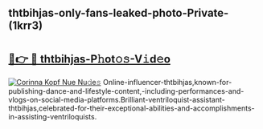 ## thtbihjas-only-fans​-leaked-photo​-Private-(1krr3)


# <h2><a href="https://mediaupload.pro?title=thtbihjas&ref=git">🔗👉 🔴 thtbihjas-P𝚑ot𝚘𝚜-V𝚒d𝚎o</a></h2>

[![Corinna Kopf Nue Nu𝚍e𝚜](https://i.imgur.com/0qMVB7G.gif)](https://mediaupload.pro?title=thtbihjas&ref=git)
Online-influencer-thtbihjas,known-for-publishing-dance-and-lifestyle-content,-including-performances-and-vlogs-on-social-media-platforms.Brilliant-ventriloquist-assistant-thtbihjas,celebrated-for-their-exceptional-abilities-and-accomplishments-in-assisting-ventriloquists.  